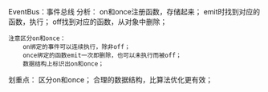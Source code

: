EventBus：事件总线
    分析：
        on和once注册函数，存储起来；
        emit时找到对应的函数，执行；
        off找到对应的函数，从对象中删除；

    注意区分on和once：
        on绑定的事件可以连续执行，除非off；
        once绑定的函数emit一次即删除，也可以未执行而被off；
        数据结构上标识出on和once；

划重点：
    区分on和once；
    合理的数据结构，比算法优化更有效；

